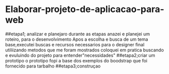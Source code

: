 # Elaborar-projeto-de-aplicacao-para-web
##etapa1; analizar e planejaro
durante as etapas anazei e planejei um roteiro, para o desenvolvimento
Apos a escolha e busca de um tema base,executei buscas e recursos necessarios para o designer final
utiliizando metodos que me foram mostrados coloquei em pratica buscando e evuluindo do projeto para entender"necessidades"
##etapa2;criar um prototipo
o prototipo fopi a base dos exemplos do boodstrap que foi fornecido para tarbalho
##etapa3;construçao
